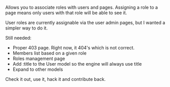 Allows you to associate roles with users and pages.  Assigning a role to a page means only users with that role will be able to see it.


User roles are currently assignable via the user admin pages, but I wanted a simpler way to do it.


Still needed:
*  Proper 403 page.  Right now, it 404's which is not correct.
*  Members list based on a given role
*  Roles management page
*  Add :title to the User model so the engine will always use title
*  Expand to other models


Check it out, use it, hack it and contribute back.